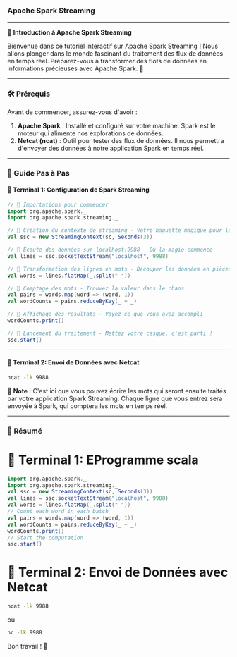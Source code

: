 ### Apache Spark Streaming 

---

🚀 **Introduction à Apache Spark Streaming**

Bienvenue dans ce tutoriel interactif sur Apache Spark Streaming ! Nous allons plonger dans le monde fascinant du traitement des flux de données en temps réel. Préparez-vous à transformer des flots de données en informations précieuses avec Apache Spark. 🌟

---

### 🛠 Prérequis

Avant de commencer, assurez-vous d'avoir :

1. **Apache Spark** : Installé et configuré sur votre machine. Spark est le moteur qui alimente nos explorations de données.
2. **Netcat (ncat)** : Outil pour tester des flux de données. Il nous permettra d'envoyer des données à notre application Spark en temps réel.

---

### 📖 Guide Pas à Pas

#### 🔹 **Terminal 1: Configuration de Spark Streaming**

```scala
// 🌟 Importations pour commencer
import org.apache.spark._
import org.apache.spark.streaming._

// 🎩 Création du contexte de streaming - Votre baguette magique pour les données en temps réel
val ssc = new StreamingContext(sc, Seconds(3))

// 📡 Écoute des données sur localhost:9988 - Où la magie commence
val lines = ssc.socketTextStream("localhost", 9988)

// 📖 Transformation des lignes en mots - Découper les données en pièces compréhensibles
val words = lines.flatMap(_.split(" "))

// 🔢 Comptage des mots - Trouvez la valeur dans le chaos
val pairs = words.map(word => (word, 1))
val wordCounts = pairs.reduceByKey(_ + _)

// 👀 Affichage des résultats - Voyez ce que vous avez accompli
wordCounts.print()

// 🚀 Lancement du traitement - Mettez votre casque, c'est parti !
ssc.start()
```

---

#### 🔹 **Terminal 2: Envoi de Données avec Netcat**

```bash
ncat -lk 9988
```

📝 **Note :** C'est ici que vous pouvez écrire les mots qui seront ensuite traités par votre application Spark Streaming. Chaque ligne que vous entrez sera envoyée à Spark, qui comptera les mots en temps réel.

---

### 🎨 Résumé

# 🔹 **Terminal 1: EProgramme scala**

```scala
import org.apache.spark._
import org.apache.spark.streaming._
val ssc = new StreamingContext(sc, Seconds(3))
val lines = ssc.socketTextStream("localhost", 9988)
val words = lines.flatMap(_.split(" "))
// Count each word in each batch
val pairs = words.map(word => (word, 1))
val wordCounts = pairs.reduceByKey(_ + _)
wordCounts.print()
// Start the computation
ssc.start()
```
# 🔹 **Terminal 2: Envoi de Données avec Netcat**

```bash
ncat -lk 9988
```
ou
```bash
nc -lk 9988 
```


Bon travail ! 🚀
